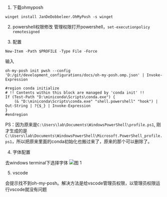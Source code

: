 1. 下载ohmyposh
```
winget install JanDeDobbeleer.OhMyPosh -s winget
```

2. powershell权限修改
   管理权限打开powershell，```set-executionpolicy remotesigned```

3. 配置

```
New-Item -Path $PROFILE -Type File -Force
```
输入
```
oh-my-posh init pwsh --config 'D:/git/development_configurations/docs/oh-my-posh.omp.json' | Invoke-Expression

#region conda initialize
# !! Contents within this block are managed by 'conda init' !!
If (Test-Path "D:\miniconda\Scripts\conda.exe") {
    (& "D:\miniconda\Scripts\conda.exe" "shell.powershell" "hook") | Out-String | ?{$_} | Invoke-Expression
}
#endregion
```
PS：因为原来是`C:\Users\lab\Documents\WindowsPowerShell\profile.ps1`, 刚才生成的是`C:\Users\lab\Documents\WindowsPowerShell\Microsoft.PowerShell_profile.ps1`，所以把原来里面的conda初始化也搬过来了，原来的那个可以删除了。

4. 字体配置

去windows terminal下选择字体
![图 1](../../images/fb257512bfa36bd6c5d35fd65ffb6f88d0aa85afd10879c21a8dda1b2ba07574.png)  

5. vscode

会提示找不到oh-my-posh。解决方法是给vscode管理员权限，以管理员权限运行vscode就没有问题
